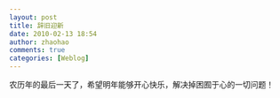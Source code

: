 ```yaml
---
layout: post
title: 辞旧迎新
date: 2010-02-13 18:54
author: zhaohao
comments: true
categories: [Weblog]
---
```

农历年的最后一天了，希望明年能够开心快乐，解决掉困囿于心的一切问题！
